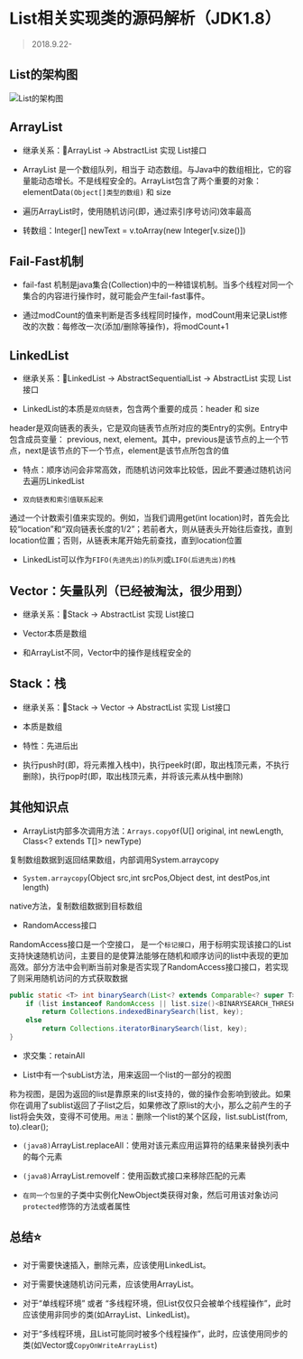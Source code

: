 # List相关实现类的源码解析（JDK1.8）

> 2018.9.22-

## List的架构图

![List的架构图](https://images0.cnblogs.com/blog/497634/201309/08214705-fbbcdd2d785f40f5b773041801bd74f1.jpg)

## ArrayList

* 继承关系：ArrayList -> AbstractList 实现 List接口

* ArrayList 是一个数组队列，相当于 动态数组。与Java中的数组相比，它的容量能动态增长。不是线程安全的。ArrayList包含了两个重要的对象：elementData`(Object[]类型的数组)` 和 size

* 遍历ArrayList时，使用随机访问(即，通过索引序号访问)效率最高

* 转数组：Integer[] newText = v.toArray(new Integer[v.size()])

## Fail-Fast机制

* fail-fast 机制是java集合(Collection)中的一种错误机制。当多个线程对同一个集合的内容进行操作时，就可能会产生fail-fast事件。

* 通过modCount的值来判断是否多线程同时操作，modCount用来记录List修改的次数：每修改一次(添加/删除等操作)，将modCount+1

## LinkedList

* 继承关系：LinkedList -> AbstractSequentialList -> AbstractList 实现 List接口

* LinkedList的本质是`双向链表`，包含两个重要的成员：header 和 size

header是双向链表的表头，它是双向链表节点所对应的类Entry的实例。Entry中包含成员变量： previous, next, element。其中，previous是该节点的上一个节点，next是该节点的下一个节点，element是该节点所包含的值

* 特点：顺序访问会非常高效，而随机访问效率比较低，因此不要通过随机访问去遍历LinkedList

* `双向链表和索引值联系起来`

通过一个计数索引值来实现的。例如，当我们调用get(int location)时，首先会比较“location”和“双向链表长度的1/2”；若前者大，则从链表头开始往后查找，直到location位置；否则，从链表末尾开始先前查找，直到location位置

* LinkedList可以作为`FIFO(先进先出)的队列`或`LIFO(后进先出)的栈`

## Vector：矢量队列（已经被淘汰，很少用到）

* 继承关系：Stack -> AbstractList 实现 List接口

* Vector本质是数组

* 和ArrayList不同，Vector中的操作是线程安全的

## Stack：栈

* 继承关系：Stack -> Vector -> AbstractList 实现 List接口

* 本质是数组

* 特性：先进后出

* 执行push时(即，将元素推入栈中)，执行peek时(即，取出栈顶元素，不执行删除)，执行pop时(即，取出栈顶元素，并将该元素从栈中删除)

## 其他知识点

* ArrayList内部多次调用方法：`Arrays.copyOf`(U[] original, int newLength, Class<? extends T[]> newType)

复制数组数据到返回结果数组，内部调用System.arraycopy

* `System.arraycopy`(Object src,int srcPos,Object dest, int destPos,int length)

native方法，复制数组数据到目标数组

* RandomAccess接口

RandomAccess接口是一个空接口， 是一个`标记接口`，用于标明实现该接口的List支持快速随机访问，主要目的是使算法能够在随机和顺序访问的list中表现的更加高效。部分方法中会判断当前对象是否实现了RandomAccess接口接口，若实现了则采用随机访问的方式获取数据

```java
public static <T> int binarySearch(List<? extends Comparable<? super T>> list, T key) {
    if (list instanceof RandomAccess || list.size()<BINARYSEARCH_THRESHOLD)
        return Collections.indexedBinarySearch(list, key);
    else
        return Collections.iteratorBinarySearch(list, key);
}
```

* 求交集：retainAll

* List中有一个subList方法，用来返回一个list的一部分的视图

称为视图，是因为返回的list是靠原来的list支持的，做的操作会影响到彼此。如果你在调用了sublist返回了子list之后，如果修改了原list的大小，那么之前产生的子list将会失效，变得不可使用。`用法`：删除一个list的某个区段，list.subList(from, to).clear();

* `(java8)`ArrayList.replaceAll：使用对该元素应用运算符的结果来替换列表中的每个元素

* `(java8)`ArrayList.removeIf：使用函数式接口来移除匹配的元素

* `在同一个包里`的子类中实例化NewObject类获得对象，然后可用该对象访问`protected`修饰的方法或者属性

## 总结⭐

* 对于需要快速插入，删除元素，应该使用LinkedList。

* 对于需要快速随机访问元素，应该使用ArrayList。

* 对于“单线程环境” 或者 “多线程环境，但List仅仅只会被单个线程操作”，此时应该使用非同步的类(如ArrayList、LinkedList)。

* 对于“多线程环境，且List可能同时被多个线程操作”，此时，应该使用同步的类(如Vector或`CopyOnWriteArrayList`)
